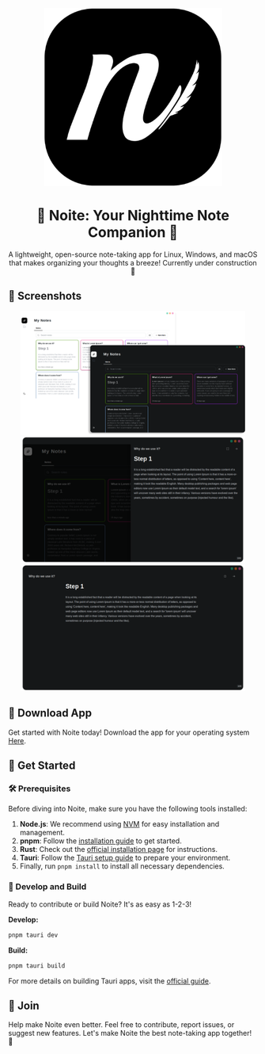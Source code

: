 <p align="center">
  <img src="./src/assets/logo.png" width="360px"/>
</p>
<h1 align="center">🌙 Noite: Your Nighttime Note Companion 🌙</h1>

<p align="center">
  A lightweight, open-source note-taking app for Linux, Windows, and macOS that makes organizing your thoughts a breeze! Currently under construction 🚧
</p>

## 📸 Screenshots

<p align="center">
  <img src="./screenshots/1.png" width="90%"/>
  <img src="./screenshots/2.png" width="90%"/>
  <img src="./screenshots/3.png" width="90%"/>
</p>

## 💾 Download App

Get started with Noite today! Download the app for your operating system [Here](https://github.com/RavenSam/noite/releases/latest).


## 🚀 Get Started

### 🛠️ Prerequisites

Before diving into Noite, make sure you have the following tools installed:

1. **Node.js**: We recommend using [NVM](https://github.com/nvm-sh/nvm) for easy installation and management.
2. **pnpm**: Follow the [installation guide](https://pnpm.io/installation) to get started.
3. **Rust**: Check out the [official installation page](https://www.rust-lang.org/tools/install) for instructions.
4. **Tauri**: Follow the [Tauri setup guide](https://tauri.app/v1/guides/getting-started/prerequisites) to prepare your environment.
5. Finally, run `pnpm install` to install all necessary dependencies.

### 🎨 Develop and Build

Ready to contribute or build Noite? It's as easy as 1-2-3!

**Develop:**

```bash
pnpm tauri dev
```

**Build:**

```bash
pnpm tauri build
```

For more details on building Tauri apps, visit the [official guide](https://tauri.app/v1/guides/distribution/publishing).

## 🤝 Join

Help make Noite even better. Feel free to contribute, report issues, or suggest new features. Let's make Noite the best note-taking app together! 🌟
